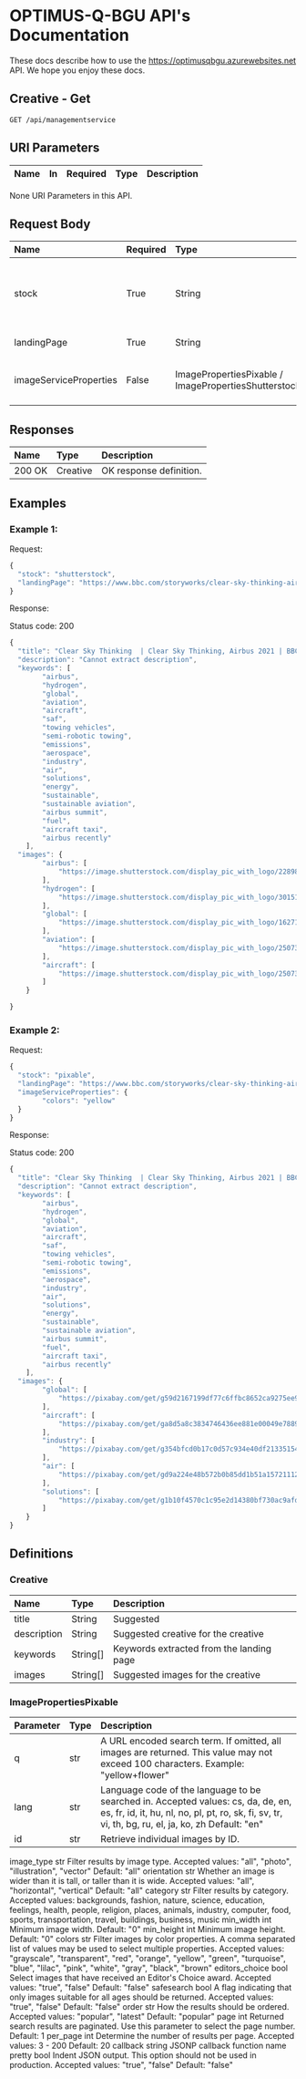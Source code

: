 # OPTIMUS-Q-BGU API's Documentation

These docs describe how to use the https://optimusqbgu.azurewebsites.net API. We hope you enjoy these docs.

## Creative - Get

```http
GET /api/managementservice
```

## URI Parameters
Name | In | Required | Type | Description |
| :--- | :--- | :--- | :--- | :--- | 

None URI Parameters in this API.

## Request Body
Name | Required | Type | Description |
| :--- | :--- | :--- | :--- | 
stock |	True | String |	Image repository. Must be either “pixable” or “shutterstock”
landingPage |	True | String | Valid landing page URL
imageServiceProperties | False | ImagePropertiesPixable / ImagePropertiesShutterstock | Any additional requirements for the images

## Responses
Name | Type | Description |
| :--- | :--- | :--- |
200 OK | Creative | OK response definition.

## Examples

### Example 1:
Request:
```javascript
{
  "stock": "shutterstock",
  "landingPage": "https://www.bbc.com/storyworks/clear-sky-thinking-airbus-2021/airbus-2021-clear-sky-thinking-?utm_source=taboola&utm_medium=native&tblci=GiDbJRndUImP9rc80Mls7KW1gFpDdEMCGlkTelmGFUrFzyCLjFQojKLYzprtvuKHAQ#tblciGiDbJRndUImP9rc80Mls7KW1gFpDdEMCGlkTelmGFUrFzyCLjFQojKLYzprtvuKHAQ"
}
```
Response:

Status code: 200
```javascript
{
  "title": "Clear Sky Thinking  | Clear Sky Thinking, Airbus 2021 | BBC StoryWorks",
  "description": "Cannot extract description",
  "keywords": [
        "airbus",
        "hydrogen",
        "global",
        "aviation",
        "aircraft",
        "saf",
        "towing vehicles",
        "semi-robotic towing",
        "emissions",
        "aerospace",
        "industry",
        "air",
        "solutions",
        "energy",
        "sustainable",
        "sustainable aviation",
        "airbus summit",
        "fuel",
        "aircraft taxi",
        "airbus recently"
    ],
  "images": {
        "airbus": [
            "https://image.shutterstock.com/display_pic_with_logo/228984501/1889697850/stock-photo-zoom-photo-of-airbus-a-passenger-airplane-taking-off-in-deep-blue-sky-and-beautiful-clouds-1889697850.jpg"
        ],
        "hydrogen": [
            "https://image.shutterstock.com/display_pic_with_logo/301517351/1739405825/stock-vector-hydrogen-tank-icon-simple-outline-colored-vector-of-sustainable-energy-icons-for-ui-and-ux-1739405825.jpg"
        ],
        "global": [
            "https://image.shutterstock.com/display_pic_with_logo/162718586/287193896/stock-photo-close-up-of-businessman-hand-showing-texture-the-world-with-digital-social-media-network-diagram-287193896.jpg"
        ],
        "aviation": [
            "https://image.shutterstock.com/display_pic_with_logo/250738318/1859181214/stock-photo-wide-shot-of-engineers-assembling-an-engine-of-a-passenger-jet-at-a-hangar-1859181214.jpg"
        ],
        "aircraft": [
            "https://image.shutterstock.com/display_pic_with_logo/250738318/1859178628/stock-photo-wide-shot-of-an-engineer-repairing-the-wing-of-a-passenger-jet-at-a-hangar-1859178628.jpg"
        ]
    }

}
```

### Example 2:
Request:
```javascript
{
  "stock": "pixable",
  "landingPage": "https://www.bbc.com/storyworks/clear-sky-thinking-airbus-2021/airbus-2021-clear-sky-thinking-?utm_source=taboola&utm_medium=native&tblci=GiDbJRndUImP9rc80Mls7KW1gFpDdEMCGlkTelmGFUrFzyCLjFQojKLYzprtvuKHAQ#tblciGiDbJRndUImP9rc80Mls7KW1gFpDdEMCGlkTelmGFUrFzyCLjFQojKLYzprtvuKHAQ",
  "imageServiceProperties": {
        "colors": "yellow"
  }
}
```
Response:

Status code: 200
```javascript
{
  "title": "Clear Sky Thinking  | Clear Sky Thinking, Airbus 2021 | BBC StoryWorks",
  "description": "Cannot extract description",
  "keywords": [
        "airbus",
        "hydrogen",
        "global",
        "aviation",
        "aircraft",
        "saf",
        "towing vehicles",
        "semi-robotic towing",
        "emissions",
        "aerospace",
        "industry",
        "air",
        "solutions",
        "energy",
        "sustainable",
        "sustainable aviation",
        "airbus summit",
        "fuel",
        "aircraft taxi",
        "airbus recently"
    ],
  "images": {
        "global": [
            "https://pixabay.com/get/g59d2167199df77c6ffbc8652ca9275ee935a4658658ccd567c872a9a6e7c47a8cf9c42b8d98760fdafb3e2f096efdcd552c2bbed0e6aa03840869f8d40dfabdd_640.jpg"
        ],
        "aircraft": [
            "https://pixabay.com/get/ga8d5a8c3834746436ee881e00049e7889ff67506b4c8f4f547e3a7521ca16e8e93918a262de637095e6af820590fe22732675474330c006ec9142e7126d9914e_640.jpg"
        ],
        "industry": [
            "https://pixabay.com/get/g354bfcd0b17c0d57c934e40df21335154a9c2acdbaf74bc7060a0b7d6b39beee3b6bbd11ddb33bf129668dfcaafb38a27a24e60b6f9fbbec8741f0e4432d12c8_640.jpg"
        ],
        "air": [
            "https://pixabay.com/get/gd9a224e48b572b0b85dd1b51a1572111269b0c5d975d17fa5249de5e8843261657054168aaacf87973bd57e7f5277613bf9acf50674c7c4e0fe4fe3dfaaf9403_640.jpg"
        ],
        "solutions": [
            "https://pixabay.com/get/g1b10f4570c1c95e2d14380bf730ac9afd4a790c200c579bf637b20e3623372ce74786ecb666191f925c40955932ea8384bc6418fbe7f5db26650fca264358fe6_640.jpg"
        ]
    }
}

```

## Definitions

### Creative
Name | Type | Description |
| :--- | :--- | :--- |
title |	String	|Suggested| title for the creative
description	|String 	|Suggested creative for the creative
keywords	|String[]| 	Keywords extracted from the landing page
images	|String[]|	Suggested images for the creative

### ImagePropertiesPixable
Parameter | Type | Description |
| :--- | :--- | :--- |
q |	str |	A URL encoded search term. If omitted, all images are returned. This value may not exceed 100 characters. Example: "yellow+flower"
lang | str | Language code of the language to be searched in. Accepted values: cs, da, de, en, es, fr, id, it, hu, nl, no, pl, pt, ro, sk, fi, sv, tr, vi, th, bg, ru, el, ja, ko, zh Default: "en"
id | str | Retrieve individual images by ID.
image_type	str	Filter results by image type.
Accepted values: "all", "photo", "illustration", "vector"
Default: "all"
orientation	str	Whether an image is wider than it is tall, or taller than it is wide.
Accepted values: "all", "horizontal", "vertical"
Default: "all"
category	str	Filter results by category.
Accepted values: backgrounds, fashion, nature, science, education, feelings, health, people, religion, places, animals, industry, computer, food, sports, transportation, travel, buildings, business, music
min_width	int	Minimum image width.
Default: "0"
min_height	int	Minimum image height.
Default: "0"
colors	str	Filter images by color properties. A comma separated list of values may be used to select multiple properties.
Accepted values: "grayscale", "transparent", "red", "orange", "yellow", "green", "turquoise", "blue", "lilac", "pink", "white", "gray", "black", "brown"
editors_choice	bool	Select images that have received an Editor's Choice award.
Accepted values: "true", "false"
Default: "false"
safesearch	bool	A flag indicating that only images suitable for all ages should be returned.
Accepted values: "true", "false"
Default: "false"
order	str	How the results should be ordered.
Accepted values: "popular", "latest"
Default: "popular"
page	int	Returned search results are paginated. Use this parameter to select the page number.
Default: 1
per_page	int	Determine the number of results per page.
Accepted values: 3 - 200
Default: 20
callback	string	JSONP callback function name
pretty	bool	Indent JSON output. This option should not be used in production.
Accepted values: "true", "false"
Default: "false"

